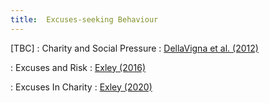 ```yaml
---
title:  Excuses-seeking Behaviour
---
```



[TBC]
: Charity and Social Pressure
  : [DellaVigna et al. (2012)](#)

: Excuses and Risk
  : [Exley (2016)](#)

: Excuses In Charity
  : [Exley (2020)](#)

